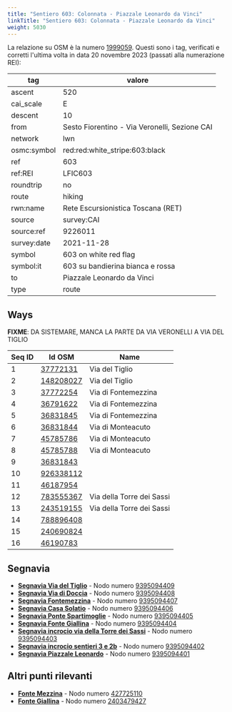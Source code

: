 ```yaml
---
title: "Sentiero 603: Colonnata - Piazzale Leonardo da Vinci"
linkTitle: "Sentiero 603: Colonnata - Piazzale Leonardo da Vinci"
weight: 5030
---
```


La relazione su OSM è la numero [1999059]. Questi sono i tag, verificati e corretti l'ultima volta in data 20 novembre 2023 (passati alla numerazione REI):

| tag         | valore                                        |
|-------------|-----------------------------------------------|
| ascent      | 520                                           |
| cai_scale   | E                                             |
| descent     | 10                                            |
| from        | Sesto Fiorentino - Via Veronelli, Sezione CAI |
| network     | lwn                                           |
| osmc:symbol | red:red:white_stripe:603:black                |
| ref         | 603                                           |
| ref:REI     | LFIC603                                       |
| roundtrip   | no                                            |
| route       | hiking                                        |
| rwn:name    | Rete Escursionistica Toscana (RET)            |
| source      | survey:CAI                                    |
| source:ref  | 9226011                                       |
| survey:date | 2021-11-28                                    |
| symbol      | 603 on white red flag                         |
| symbol:it   | 603 su bandierina bianca e rossa              |
| to          | Piazzale Leonardo da Vinci                    |
| type        | route                                         |

## Ways

**FIXME**: DA SISTEMARE, MANCA LA PARTE DA VIA VERONELLI A VIA DEL TIGLIO


| Seq ID | Id OSM       | Name                      |
|--------|--------------|---------------------------|
|  1     |  [37772131]  | Via del Tiglio            |
|  2     |  [148208027] | Via del Tiglio            |
|  3     |  [37772254]  | Via di Fontemezzina       |
|  4     |  [36791622]  | Via di Fontemezzina       |
|  5     |  [36831845]  | Via di Fontemezzina       |
|  6     |  [36831844]  | Via di Monteacuto         |
|  7     |  [45785786]  | Via di Monteacuto         |
|  8     |  [45785788]  | Via di Monteacuto         |
|  9     |  [36831843]  |                           |
| 10     |  [926338112] |                           |
| 11     |  [46187954]  |                           |
| 12     |  [783555367] | Via della Torre dei Sassi |
| 13     |  [243519155] | Via della Torre dei Sassi |
| 14     |  [788896408] |                           |
| 15     |  [240690824] |                           |
| 16     |  [46190783]  |                           |

## Segnavia

- **[Segnavia Via del Tiglio]** - Nodo numero [9395094409]
- **[Segnavia Via di Doccia]** - Nodo numero [9395094408]
- **[Segnavia Fontemezzina]** - Nodo numero [9395094407]
- **[Segnavia Casa Solatio]** - Nodo numero [9395094406]
- **[Segnavia Ponte Spartimoglie]** - Nodo numero [9395094405]
- **[Segnavia Fonte Giallina]** - Nodo numero [9395094404]
- **[Segnavia incrocio via della Torre dei Sassi]** - Nodo numero [9395094403]
- **[Segnavia incrocio sentieri 3 e 2b]** - Nodo numero [9395094402]
- **[Segnavia Piazzale Leonardo]** - Nodo numero [9395094401]

## Altri punti rilevanti

- **[Fonte Mezzina]** - Nodo numero [427725110]
- **[Fonte Giallina]** - Nodo numero [2403479427]

[1999059]:https://www.openstreetmap.org/relation/1999059

[37772131]:https://www.openstreetmap.org/way/37772131
[148208027]:https://www.openstreetmap.org/way/148208027
[37772254]:https://www.openstreetmap.org/way/37772254
[36791622]:https://www.openstreetmap.org/way/36791622
[36831845]:https://www.openstreetmap.org/way/36831845
[36831844]:https://www.openstreetmap.org/way/36831844
[45785786]:https://www.openstreetmap.org/way/45785786
[45785788]:https://www.openstreetmap.org/way/45785788
[36831843]:https://www.openstreetmap.org/way/36831843
[926338112]:https://www.openstreetmap.org/way/926338112
[46187954]:https://www.openstreetmap.org/way/46187954
[783555367]:https://www.openstreetmap.org/way/783555367
[243519155]:https://www.openstreetmap.org/way/243519155
[788896408]:https://www.openstreetmap.org/way/788896408
[240690824]:https://www.openstreetmap.org/way/240690824
[46190783]:https://www.openstreetmap.org/way/46190783

[Segnavia Via del Tiglio]:https://commons.wikimedia.org/wiki/File:Segnavia_sentiero_3_-_Via_del_Tiglio_-_Monte_Morello.jpg
[Segnavia Via di Doccia]:https://commons.wikimedia.org/wiki/File:Segnavia_sentiero_3_-_Via_di_Doccia_-_Monte_Morello.jpg
[Segnavia Fontemezzina]:https://commons.wikimedia.org/wiki/File:Segnavia_sentiero_3_-_Fonte_Mezzina_-_Monte_Morello.jpg
[Segnavia Casa Solatio]:https://commons.wikimedia.org/wiki/File:Segnavia_sentiero_3_-_Casa_Solatio_-_Monte_Morello.jpg
[Segnavia Ponte Spartimoglie]:https://commons.wikimedia.org/wiki/File:Segnavia_sentieri_3_e_4_-_Ponte_Spartimoglie_-_Monte_Morello.jpg
[Segnavia Fonte Giallina]:https://commons.wikimedia.org/wiki/File:Segnavia_sentiero_3_-_Fonte_Giallina_-_Monte_Morello.jpg
[Segnavia incrocio via della Torre dei Sassi]:https://commons.wikimedia.org/wiki/File:Segnavia_sentiero_3_-_Incrocio_via_della_Torre_dei_Sassi_-_Monte_Morello.jpg
[Segnavia incrocio sentieri 3 e 2b]:https://commons.wikimedia.org/wiki/File:Segnavia_sentieri_3_e_2b_-_Monte_Morello.jpg
[Segnavia Piazzale Leonardo]:https://commons.wikimedia.org/wiki/File:Segnavia_sentiero_3_-_Piazzale_Leonardo_-_Monte_Morello.jpg

[Fonte Mezzina]:https://commons.wikimedia.org/wiki/File:Fonte_Mezzina_-_Sesto_Fiorentino.jpg
[Fonte Giallina]:https://commons.wikimedia.org/wiki/File:Fonte_Giallina_-_Monte_Morello.jpg

[9395094409]:https://www.openstreetmap.org/node/9395094409
[9395094408]:https://www.openstreetmap.org/node/9395094408
[9395094407]:https://www.openstreetmap.org/node/9395094407
[9395094406]:https://www.openstreetmap.org/node/9395094406
[9395094405]:https://www.openstreetmap.org/node/9395094405
[9395094404]:https://www.openstreetmap.org/node/9395094404
[9395094403]:https://www.openstreetmap.org/node/9395094403
[9395094402]:https://www.openstreetmap.org/node/9395094402
[9395094401]:https://www.openstreetmap.org/node/9395094401

[427725110]:https://www.openstreetmap.org/node/427725110
[2403479427]:https://www.openstreetmap.org/node/2403479427
